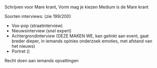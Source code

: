 
Schrijven voor Mare krant, 
	Vorm mag je kiezen
	Medium is de Mare krant

Soorten interviews: (zie 199/200)
- Vox-pop (straatinterview)
- Nieuwsinterview (snel expert)
- Achtergrondinterview (DEZE MAKEN WE, kan gelinkt aan event, gaat breder dieper, in iemands opinies onderzoek emoties, met afstand van het nieuws)
- Portret ()

Recht doen aan iemands opvattingen
